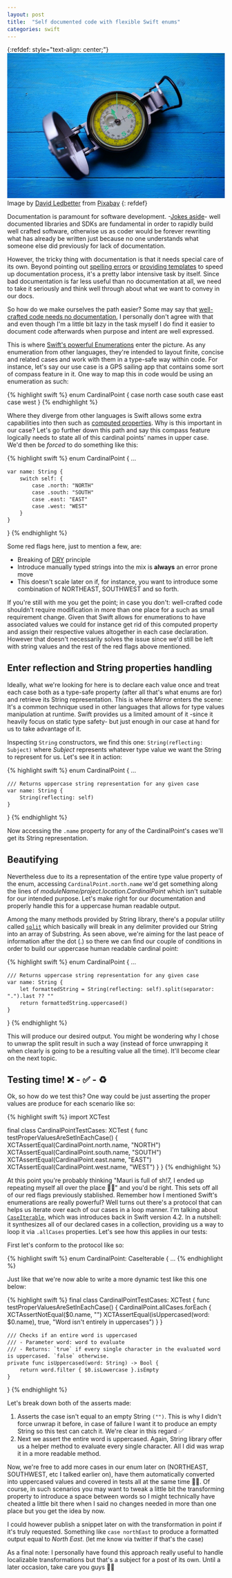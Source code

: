 ```yaml
---
layout: post
title:  "Self documented code with flexible Swift enums"
categories: swift
---
```


[referralAutor]: https://pixabay.com/es/users/daledbet-14607822/?utm_source=link-attribution&amp;utm_medium=referral&amp;utm_campaign=image&amp;utm_content=5423683
[referralLink]: https://pixabay.com/es/?utm_source=link-attribution&amp;utm_medium=referral&amp;utm_campaign=image&amp;utm_content=5423683
[joke]: https://twitter.com/iamdevloper/status/1060067235316809729
[spelling errors]: https://stackoverflow.com/a/26667211/2376336
[templates]: https://stackoverflow.com/a/38071980/2376336
[noDocBelievers]: https://hackaday.com/2019/03/05/good-code-documents-itself-and-other-hilarious-jokes-you-shouldnt-tell-yourself/
[enum]: https://docs.swift.org/swift-book/LanguageGuide/Enumerations.html
[properties]: https://docs.swift.org/swift-book/LanguageGuide/Properties.html
[DRY]: https://deviq.com/don-t-repeat-yourself/
[split]: https://developer.apple.com/documentation/swift/string/2894564-split
[iterable]: https://developer.apple.com/documentation/swift/caseiterable

<!-- ------------ -->

{:refdef: style="text-align: center;"}
![compass](/assets/posts/compass.jpg)
Image by [David Ledbetter][referralAutor] from [Pixabay][referralLink]
{: refdef}

Documentation is paramount for software development. -[Jokes aside][joke]- well documented libraries and SDKs are fundamental in order to rapidly build well crafted software, otherwise us as coder would be forever rewriting what has already be written just because no one understands what someone else did previously for lack of documentation.

However, the tricky thing with documentation is that it needs special care of its own. Beyond pointing out [spelling errors][] or [providing templates][templates] to speed up documentation process, it's a pretty labor intensive task by itself. Since bad documentation is far less useful than no documentation at all, we need to take it seriously and think well through about what we want to convey in our docs.

 So how do we make ourselves the path easier? Some may say that [well-crafted code needs no documentation][noDocBelievers], I personally don't agree with that and even though I'm a little bit lazy in the task myself I do find it easier to document code afterwards when purpose and intent are well expressed.
 
This is where [Swift's powerful Enumerations][enum] enter the picture. As any enumeration from other languages, they're intended to layout finite, concise and related cases and work with them in a type-safe way within code. For instance, let's say our use case is a GPS sailing app that contains some sort of compass feature in it. One way to map this in code would be using an enumeration as such:

{% highlight swift %}
enum CardinalPoint {
    case north
    case south
    case east
    case west
}
{% endhighlight %}

Where they diverge from other languages is Swift allows some extra capabilities into then such as [computed properties][properties]. Why is this important in our case? Let's go further down this path and say this compass feature logically needs to state all of this cardinal points' names in upper case. We'd then be _forced_ to do something like this:

{% highlight swift %}
enum CardinalPoint {
    ...
    
    var name: String {
        switch self: {
            case .north: "NORTH"
            case .south: "SOUTH"
            case .east: "EAST"
            case .west: "WEST"
        }
    }
}
{% endhighlight %}

Some red flags here, just to mention a few, are:

- Breaking of [DRY][] principle
- Introduce manually typed strings into the mix is **always** an error prone move
- This doesn't scale later on if, for instance, you want to introduce some combination of NORTHEAST, SOUTHWEST and so forth. 

If you're still with me you get the point; in case you don't: well-crafted code shouldn't require modification in more than one place for a such as small requirement change. Given that Swift allows for enumerations to have associated values we could for instance get rid of this computed property and assign their respective values altogether in each case declaration. However that doesn't necessarily solves the issue since we'd still be left with string values and the rest of the red flags above mentioned.

## Enter reflection and String properties handling

Ideally, what we're looking for here is to declare each value once and treat each case both as a type-safe property (after all that's what enums are for) and retrieve its String representation. This is where *Mirror* enters the scene: It's a common technique used in other languages that allows for type values manipulation at runtime. Swift provides us a limited amount of it -since it heavily focus on static type safety- but just enough in our case at hand for us to take advantage of it.

Inspecting `String` constructors, we find this one: `String(reflecting: Subject)` where *Subject* represents whatever type value we want the String to represent for us. Let's see it in action:

{% highlight swift %}
enum CardinalPoint {
    ...

    /// Returns uppercase string representation for any given case
    var name: String {
        String(reflecting: self)
    }
}
{% endhighlight %}

Now accessing the `.name` property for any of the CardinalPoint's cases we'll get its String representation. 

## Beautifying 

Nevertheless due to its a representation of the entire type value property of the enum, accessing `CardinalPoint.north.name` we'd get something along the lines of *moduleName/project.location.CardinalPoint* which isn't suitable for our intended purpose. Let's make right for our documentation and properly handle this for a uppercase human readable output.

Among the many methods provided by String library, there's a popular utility called [`split`][split] which basically will break in any delimiter provided our String into an array of Substring. As seen above, we're aiming for the last peace of information after the dot (.) so there we can find our couple of conditions in order to build our uppercase human readable cardinal point:

{% highlight swift %}
enum CardinalPoint {
    ...

    /// Returns uppercase string representation for any given case
    var name: String {
        let formattedString = String(reflecting: self).split(separator: ".").last ?? ""
        return formattedString.uppercased()
    }
}
{% endhighlight %}

This will produce our desired output. You might be wondering why I chose to unwrap the split result in such a way (instead of force unwrapping it when clearly is going to be a resulting value all the time). It'll become clear on the next topic.

## Testing time! ❌ - ✅ - ♻️

Ok, so how do we test this? One way could be just asserting the proper values are produce for each scenario like so:

{% highlight swift %}
import XCTest

final class CardinalPointTestCases: XCTest {
    func testProperValuesAreSetInEachCase() {
        XCTAssertEqual(CardinalPoint.north.name, "NORTH")
        XCTAssertEqual(CardinalPoint.south.name, "SOUTH")
        XCTAssertEqual(CardinalPoint.east.name, "EAST")
        XCTAssertEqual(CardinalPoint.west.name, "WEST")
    }
}
{% endhighlight %}

At this point you're probably thinking "Mauri is full of sh!7, I ended up repeating myself all over the place 💩🤬" and you'd be right. This sets off all of our red flags previously stablished. Remember how I mentioned Swift's enumerations are really powerful? Well turns out there's a protocol that can helps us iterate over each of our cases in a loop manner. I'm talking about [`CaseIterable`][iterable], which was introduces back in Swift version 4.2. In a nutshell: it synthesizes all of our declared cases in a collection, providing us a way to loop it via `.allCases` properties. Let's see how this applies in our tests:

First let's conform to the protocol like so:

{% highlight swift %}
enum CardinalPoint: CaseIterable { ...
{% endhighlight %}

Just like that we're now able to write a more dynamic test like this one below:

{% highlight swift %}
final class CardinalPointTestCases: XCTest {
    func testProperValuesAreSetInEachCase() {
        CardinalPoint.allCases.forEach {
            XCTAssertNotEqual($0.name, "")
            XCTAssertEqual(isUppercased(word: $0.name), true, "Word isn't entirely in uppercases")
        }
    }

    /// Checks if an entire word is uppercased
    /// - Parameter word: word to evaluate
    /// - Returns: `true` if every single character in the evaluated word is uppercased. `false` otherwise.
    private func isUppercased(word: String) -> Bool {
        return word.filter { $0.isLowercase }.isEmpty
    }
}
{% endhighlight %}

Let's break down both of the asserts made:

1. Asserts the case isn't equal to an empty String `("")`. This is why I didn't force unwrap it before, in case of failure I want it to produce an empty String so this test can catch it. We're clear in this regard ✅
2. Next we assert the entire word is uppercased. Again, String library offer us a helper method to evaluate every single character. All I did was wrap it in a more readable method. 

Now, we're free to add more cases in our enum later on (NORTHEAST, SOUTHWEST, etc I talked earlier on), have them automatically converted into uppercased values and covered in tests all at the same time 👏🏽. Of course, in such scenarios you may want to tweak a little bit the transforming property to introduce a space between words so I might technically have cheated a little bit there when I said no changes needed in more than one place but you get the idea by now. 

I could however publish a snippet later on with the transformation in point if it's truly requested. Something like `case northEast` to produce a formatted output equal to *North East*. (let me know via twitter if that's the case)

As a final note: I personally have found this approach really useful to handle localizable transformations but that's a subject for a post of its own. Until a later occasion, take care you guys 👋🏽
